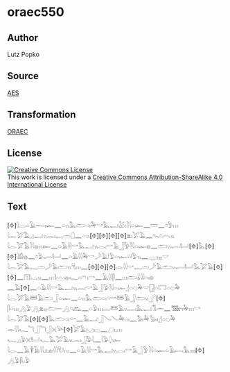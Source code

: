 # oraec550

## Author

Lutz Popko

## Source

[AES](https://github.com/simondschweitzer/aes)

## Transformation

[ORAEC](https://oraec.github.io/)

## License

<a rel="license" href="http://creativecommons.org/licenses/by-sa/4.0/"><img alt="Creative Commons License" style="border-width:0" src="https://i.creativecommons.org/l/by-sa/4.0/88x31.png" /></a><br />This work is licensed under a <a rel="license" href="http://creativecommons.org/licenses/by-sa/4.0/">Creative Commons Attribution-ShareAlike 4.0 International License</a>

## Text

[⯑]𓇋𓂋𓏏𓄿𓌔𓏏𓏤𓆱𓈖𓏏𓏭𓅓𓂧𓏏𓏤𓅆𓎡𓅓𓂝𓅷𓏤𓍘𓇋𓏏𓆱𓈖𓏠𓈖𓏌𓅱𓏥<br>
𓇋𓂋𓅯𓄿𓈎𓂝𓏭𓂋𓏤𓉻𓏛𓌲𓈖𓏏𓏭[⯑][⯑][⯑][⯑]𓁷𓏤𓅯𓄿𓈖𓍇𓏌𓇹𓏭<br>
𓇋𓂋𓅯𓄿𓍘𓇋𓐍𓏭𓆱𓈖𓏏𓄿𓇋𓇋𓎡𓅓𓂝𓏭𓂋𓏤𓎡𓄿𓃀𓅱𓍘𓇋𓏏𓆱𓐍𓈖𓂧𓏭𓂷𓂡[⯑]𓅓[⯑]<br>
[⯑]𓇋𓀁𓐍𓈖𓏌𓅱𓂷𓂡𓈖𓏏𓄿𓇋𓇋𓅆𓎡𓌳𓄿𓎗𓅱𓏏𓆱𓄖𓅱𓏭𓈖𓇾𓏤𓈇𓎟<br>
𓇋𓂋𓅯𓄿𓉻𓏛𓌳𓄿𓂧𓏭𓄛𓏥𓈖[⯑][⯑][⯑]𓁹𓇋𓇋𓎡𓉻𓏛𓌳𓄿𓂧𓏭𓂷𓂡𓅓𓅯𓄿[⯑][⯑]𓈖𓉔𓂋𓏭𓈖𓏥𓌙𓈉𓐍𓆑𓏏𓍼𓏤𓎡𓈖𓄿𓇋𓇋𓋴𓈖𓏥𓂧𓏇𓇋𓇋𓏏𓏤𓊖<br>
𓈖𓄿[⯑]𓈖𓏏𓄿𓇋𓇋𓎡𓅓𓂝𓏭𓂋𓏤𓎡𓄿𓃀𓅱𓍘𓇋𓏏𓆱𓊨𓏏𓆇𓅆𓎟𓉗𓏏𓉐𓏏𓆇𓅆<br>
𓇋𓂋𓅯𓄿𓆷𓄿𓂧𓃀𓏏𓆱𓈖𓏏𓏭𓅓𓂧𓏏𓏤𓄹𓎡𓆷𓄿𓃀𓂧𓏭𓂾[⯑]<br>
𓋴𓏏𓏥𓂻𓅱𓂻𓁷𓏤𓊪𓂧𓌒𓂻𓄹𓃹𓈖𓏏𓅱𓏥𓂋𓆷𓄿𓏭𓂋𓏤𓅓𓂝𓀢𓏛𓈖𓅢𓏤𓅆𓏥𓎡<br>
𓇋𓂋𓅯𓄿[⯑][⯑]𓅓𓂧𓏏𓏤𓎡𓈖𓄿𓂝𓃀𓄏𓄏𓅆𓏥𓈖𓅃𓅆𓅭𓏤𓊨𓏏𓆇𓅆<br>
𓁹𓇋𓇋𓆑𓆓𓃀𓆓𓃀𓏴𓅪[⯑]𓅯𓄿𓈋𓏤𓊌𓈖𓈔𓏤𓈒𓏥<br>
𓆑𓈎𓅱𓏴𓂡𓆑𓅓𓅯𓄿𓏭𓂋𓏤𓃀𓅱𓇋𓈖𓇋𓅱𓆭𓆱<br>
𓇋𓂋𓈖𓄿𓇉𓄿𓇋𓇋𓃭𓏤𓇋𓇋𓄛𓍱𓏥𓈖𓏏𓄿𓇋𓇋𓎡𓅓𓂝𓏭𓂋𓏤𓎡𓄿𓃀𓅱𓍘𓇋𓏏𓆱𓏏𓄿𓇯𓅓𓏤𓏤𓏤𓏤[⯑]<br>
𓂻𓅱𓋴𓊪𓅱<br>
